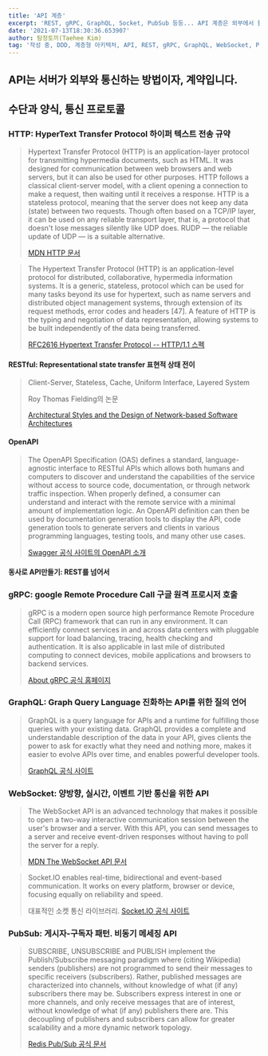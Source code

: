```yaml
---
title: 'API 계층'
excerpt: 'REST, gRPC, GraphQL, Socket, PubSub 등등... API 계층은 외부에서 들어온 요청을 작업으로 변환하고, 결과를 응답으로 변환하고 전달합니다.'
date: '2021-07-13T18:30:36.653907'
author: 탐정토끼(Taehee Kim)
tag: '작성 중, DDD, 계층형 아키텍처, API, REST, gRPC, GraphQL, WebSocket, PubSub'
---
```


## API는 서버가 외부와 통신하는 방법이자, 계약입니다.

## 수단과 양식, 통신 프로토콜

### HTTP: HyperText Transfer Protocol 하이퍼 텍스트 전송 규약

> Hypertext Transfer Protocol (HTTP) is an application-layer protocol for transmitting hypermedia documents, such as HTML. It was designed for communication between web browsers and web servers, but it can also be used for other purposes. HTTP follows a classical client-server model, with a client opening a connection to make a request, then waiting until it receives a response. HTTP is a stateless protocol, meaning that the server does not keep any data (state) between two requests. Though often based on a TCP/IP layer, it can be used on any reliable transport layer, that is, a protocol that doesn't lose messages silently like UDP does. RUDP — the reliable update of UDP — is a suitable alternative.
>
> [MDN HTTP 문서](https://developer.mozilla.org/en-US/docs/Web/HTTP)

>  The Hypertext Transfer Protocol (HTTP) is an application-level protocol for distributed, collaborative, hypermedia information systems. It is a generic, stateless, protocol which can be used for many tasks beyond its use for hypertext, such as name servers and distributed object management systems, through extension of its request methods, error codes and headers [47]. A feature of HTTP is the typing and negotiation of data representation, allowing systems to be built independently of the data being transferred.
>
> [RFC2616 Hypertext Transfer Protocol -- HTTP/1.1 스펙](https://datatracker.ietf.org/doc/html/rfc2616)

#### RESTful: Representational state transfer 표현적 상태 전이

> Client-Server, Stateless, Cache, Uniform Interface, Layered System
>
> Roy Thomas Fielding의 논문
>
> [Architectural Styles and the Design of Network-based Software Architectures](https://www.ics.uci.edu/~fielding/pubs/dissertation/rest_arch_style.htm)

#### OpenAPI

> The OpenAPI Specification (OAS) defines a standard, language-agnostic interface to RESTful APIs which allows both humans and computers to discover and understand the capabilities of the service without access to source code, documentation, or through network traffic inspection. When properly defined, a consumer can understand and interact with the remote service with a minimal amount of implementation logic.
> An OpenAPI definition can then be used by documentation generation tools to display the API, code generation tools to generate servers and clients in various programming languages, testing tools, and many other use cases.
>
> [Swagger 공식 사이트의 OpenAPI 소개](https://swagger.io/specification/)

#### 동사로 API만들기: REST를 넘어서

### gRPC: google Remote Procedure Call 구글 원격 프로시저 호출

> gRPC is a modern open source high performance Remote Procedure Call (RPC) framework that can run in any environment. It can efficiently connect services in and across data centers with pluggable support for load balancing, tracing, health checking and authentication. It is also applicable in last mile of distributed computing to connect devices, mobile applications and browsers to backend services.
>
> [About gRPC 공식 홈페이지](https://grpc.io/about/)

### GraphQL: Graph Query Language 진화하는 API를 위한 질의 언어

> GraphQL is a query language for APIs and a runtime for fulfilling those queries with your existing data. GraphQL provides a complete and understandable description of the data in your API, gives clients the power to ask for exactly what they need and nothing more, makes it easier to evolve APIs over time, and enables powerful developer tools.
>
> [GraphQL 공식 사이트](https://graphql.org/)

### WebSocket: 양방향, 실시간, 이벤트 기반 통신을 위한 API 

> The WebSocket API is an advanced technology that makes it possible to open a two-way interactive communication session between the user's browser and a server. With this API, you can send messages to a server and receive event-driven responses without having to poll the server for a reply.
>
> [MDN The WebSocket API 문서](https://developer.mozilla.org/en-US/docs/Web/API/WebSockets_API)

> Socket.IO enables real-time, bidirectional and event-based communication.
It works on every platform, browser or device, focusing equally on reliability and speed.
>
> 대표적인 소켓 통신 라이브러리. [Socket.IO 공식 사이트](https://socket.io/)

### PubSub: 게시자-구독자 패턴. 비동기 메세징 API

> SUBSCRIBE, UNSUBSCRIBE and PUBLISH implement the Publish/Subscribe messaging paradigm where (citing Wikipedia) senders (publishers) are not programmed to send their messages to specific receivers (subscribers). Rather, published messages are characterized into channels, without knowledge of what (if any) subscribers there may be.
> Subscribers express interest in one or more channels, and only receive messages that are of interest, without knowledge of what (if any) publishers there are. This decoupling of publishers and subscribers can allow for greater scalability and a more dynamic network topology.
>
> [Redis Pub/Sub 공식 문서](https://redis.io/topics/pubsub)
